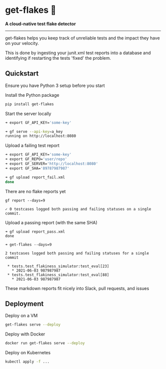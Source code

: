 # get-flakes 🍦

**A cloud-native test flake detector**

---

get-flakes helps you keep track of unreliable tests and the impact they have on your velocity.

This is done by ingesting your junit.xml test reports into a database and identifying  if restarting the tests 'fixed' the problem.

## Quickstart

Ensure you have Python 3 setup before you start

Install the Python package
```sh
pip install get-flakes
```

Start the server locally

```sh
➜ export GF_API_KEY='some-key'

➜ gf serve --api-key=a_key
running on http://localhost:8080
```

Upload a failing test report

```sh
➜ export GF_API_KEY='some-key'
➜ export GF_REPO='user/repo'
➜ export GF_SERVER='http://localhost:8080'
➜ export GF_SHA='89787987987'

➜ gf upload report_fail.xml
done
```

There are no flake reports yet

```log
gf report --days=9

✓ 0 testcases logged both passing and failing statuses on a single commit.
```

Upload a passing report (with the same SHA)

```log
➜ gf upload report_pass.xml
done
```

```log
➜ get-flakes --days=9

2 testcases logged both passing and failing statuses for a single commit

 * tests.test_flakiness_simulator:test_eval[23]
   * 2021-06-03 987987987
 * tests.test_flakiness_simulator:test_eval[88]
   * 2021-06-03 987987987
```

These markdown reports fit nicely into Slack, pull requests, and issues
## Deployment

Deploy on a VM
```sh
get-flakes serve --deploy
```

Deploy with Docker

```sh
docker run get-flakes serve --deploy
```

Deploy on Kubernetes
```sh
kubectl apply -f ...
```